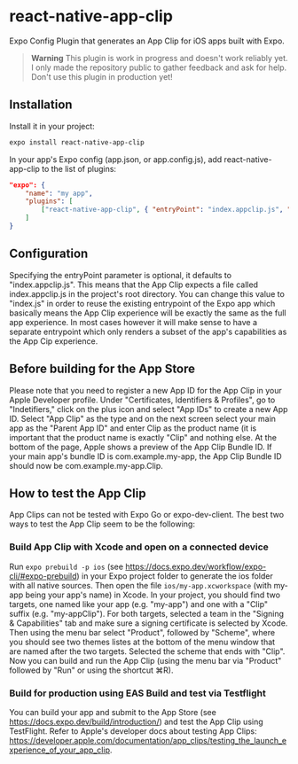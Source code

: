 # react-native-app-clip

Expo Config Plugin that generates an App Clip for iOS apps built with Expo.

> **Warning** This plugin is work in progress and doesn't work reliably yet. I only made the repository public to gather feedback and ask for help. Don't use this plugin in production yet!

## Installation

Install it in your project:

```sh
expo install react-native-app-clip
```

In your app's Expo config (app.json, or app.config.js), add react-native-app-clip to the list of plugins:

```app.json
"expo": {
    "name": "my app",
    "plugins": [
        ["react-native-app-clip", { "entryPoint": "index.appclip.js", "name": "RN App Clip" }]
    ]
}
```

## Configuration

Specifying the entryPoint parameter is optional, it defaults to "index.appclip.js". This means that the App Clip expects a file called index.appclip.js in the project's root directory. You can change this value to "index.js" in order to reuse the existing entrypoint of the Expo app which basically means the App Clip experience will be exactly the same as the full app experience. In most cases however it will make sense to have a separate entrypoint which only renders a subset of the app's capabilities as the App Cip experience.

## Before building for the App Store

Please note that you need to register a new App ID for the App Clip in your Apple Developer profile. Under "Certificates, Identifiers & Profiles", go to "Indetifiers," click on the plus icon and select "App IDs" to create a new App ID. Select "App Clip" as the type and on the next screen select your main app as the "Parent App ID" and enter Clip as the product name (it is important that the product name is exactly "Clip" and nothing else. At the bottom of the page, Apple shows a preview of the App Clip Bundle ID. If your main app's bundle ID is com.example.my-app, the App Clip Bundle ID should now be com.example.my-app.Clip.

## How to test the App Clip

App Clips can not be tested with Expo Go or expo-dev-client. The best two ways to test the App Clip seem to be the following:

### Build App Clip with Xcode and open on a connected device

Run `expo prebuild -p ios` (see https://docs.expo.dev/workflow/expo-cli/#expo-prebuild) in your Expo project folder to generate the ios folder with all native sources. Then open the file `ios/my-app.xcworkspace` (with my-app being your app's name) in Xcode. In your project, you should find two targets, one named like your app (e.g. "my-app") and one with a "Clip" suffix (e.g. "my-appClip"). For both targets, selected a team in the "Signing & Capabilities" tab and make sure a signing certificate is selected by Xcode. Then using the menu bar select "Product", followed by "Scheme", where you should see two themes listes at the bottom of the menu window that are named after the two targets. Selected the scheme that ends with "Clip". Now you can build and run the App Clip (using the menu bar via "Product" followed by "Run" or using the shortcut ⌘R).

### Build for production using EAS Build and test via Testflight

You can build your app and submit to the App Store (see https://docs.expo.dev/build/introduction/) and test the App Clip using TestFlight. Refer to Apple's developer docs about testing App Clips: https://developer.apple.com/documentation/app_clips/testing_the_launch_experience_of_your_app_clip.

